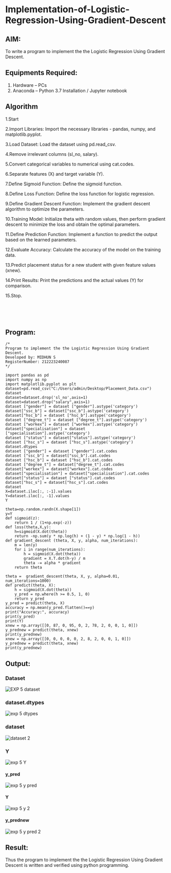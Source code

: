 # Implementation-of-Logistic-Regression-Using-Gradient-Descent

## AIM:
To write a program to implement the the Logistic Regression Using Gradient Descent.

## Equipments Required:
1. Hardware – PCs
2. Anaconda – Python 3.7 Installation / Jupyter notebook

## Algorithm

1.Start

2.Import Libraries: Import the necessary libraries - pandas, numpy, and matplotlib.pyplot.

3.Load Dataset: Load the dataset using pd.read_csv.

4.Remove irrelevant columns (sl_no, salary).

5.Convert categorical variables to numerical using cat.codes.

6.Separate features (X) and target variable (Y).

7.Define Sigmoid Function: Define the sigmoid function.

8.Define Loss Function: Define the loss function for logistic regression.

9.Define Gradient Descent Function: Implement the gradient descent algorithm to optimize the parameters.

10.Training Model: Initialize theta with random values, then perform gradient descent to minimize the loss and obtain the optimal parameters.

11.Define Prediction Function: Implement a function to predict the output based on the learned parameters.

12.Evaluate Accuracy: Calculate the accuracy of the model on the training data.

13.Predict placement status for a new student with given feature values (xnew).

14.Print Results: Print the predictions and the actual values (Y) for comparison.

15.Stop.

<br><br><br>

## Program:
```
/*
Program to implement the the Logistic Regression Using Gradient Descent.
Developed by: MIDHUN S
RegisterNumber: 212223240087
*/
```
```
import pandas as pd
import numpy as np
import matplotlib.pyplot as plt
dataset=pd.read_csv("C:/Users/admin/Desktop/Placement_Data.csv")
dataset
dataset=dataset.drop('sl_no',axis=1)
dataset=dataset.drop("salary",axis=1)
dataset ["gender"] = dataset ["gender"].astype('category')
dataset["ssc_b"] = dataset["ssc_b"].astype('category')
dataset["hsc_b"] = dataset ["hsc_b"].astype('category')
dataset ["degree_t"] = dataset ["degree_t"].astype('category')
dataset ["workex"] = dataset ["workex"].astype('category')
dataset["specialisation"] = dataset ["specialisation"].astype('category')
dataset ["status"] = dataset["status"].astype('category')
dataset ["hsc_s"] = dataset ["hsc_s"].astype('category')
dataset.dtypes
dataset ["gender"] = dataset ["gender"].cat.codes
dataset ["ssc_b"] = dataset["ssc_b"].cat.codes
dataset ["hsc_b"] = dataset ["hsc_b"].cat.codes
dataset ["degree_t"] = dataset["degree_t"].cat.codes
dataset["workex"] = dataset["workex"].cat.codes
dataset["specialisation"] = dataset["specialisation"].cat.codes
dataset["status"] = dataset ["status"].cat.codes
dataset["hsc_s"] = dataset["hsc_s"].cat.codes
dataset
X=dataset.iloc[:, :-1].values
Y=dataset.iloc[:, -1].values
Y
```
```
theta=np.random.randn(X.shape[1])
y=Y
def sigmoid(z):
    return 1 / (1+np.exp(-z))
def loss(theta,X,y):
    h=sigmoid(X.dot(theta))
    return -np.sum(y * np.log(h) + (1 - y) * np.log(1 - h))
def gradient_descent (theta, X, y, alpha, num_iterations):
    m = len(y)
    for i in range(num_iterations):
        h = sigmoid(X.dot(theta))
        gradient = X.T.dot(h-y) / m
        theta -= alpha * gradient
    return theta
```
```
theta =  gradient_descent(theta, X, y, alpha=0.01, num_iterations=1000)
def predict(theta, X): 
    h = sigmoid(X.dot(theta))
    y_pred = np.where(h >= 0.5, 1, 0)
    return y_pred
y_pred = predict(theta, X)
accuracy = np.mean(y_pred.flatten()==y)
print("Accuracy:", accuracy)
print(y_pred)
print(Y)
xnew = np.array([[0, 87, 0, 95, 0, 2, 78, 2, 0, 0, 1, 0]]) 
y_prednew = predict(theta, xnew) 
print(y_prednew)
xnew = np.array([[0, 0, 0, 0, 0, 2, 8, 2, 0, 0, 1, 0]]) 
y_prednew = predict(theta, xnew) 
print(y_prednew)
```



























## Output:

### Dataset

![EXP 5 dataset](https://github.com/23003250/-Implementation-of-Logistic-Regression-Using-Gradient-Descent/assets/139331462/9b076906-d52f-4c8d-83d9-0155b55e49b2)

### dataset.dtypes

![exp 5 dtypes](https://github.com/23003250/-Implementation-of-Logistic-Regression-Using-Gradient-Descent/assets/139331462/e5508a88-6137-407e-8d44-4fe46ad5bff6)

### dataset

![dataset 2](https://github.com/23003250/-Implementation-of-Logistic-Regression-Using-Gradient-Descent/assets/139331462/aa88f9aa-acc4-4cc7-aa7b-196b89462ace)


### Y

![exp 5 Y](https://github.com/23003250/-Implementation-of-Logistic-Regression-Using-Gradient-Descent/assets/139331462/6ddf9b61-cb4c-4d68-b84d-35e587f7a571)



#### y_pred

![exp 5 y pred](https://github.com/23003250/-Implementation-of-Logistic-Regression-Using-Gradient-Descent/assets/139331462/aca1438c-fa44-418a-beca-e5285df943df)

#### Y

![exp 5 y 2](https://github.com/23003250/-Implementation-of-Logistic-Regression-Using-Gradient-Descent/assets/139331462/d4678ccd-2c8b-4fed-9b23-277abbe24112)

#### y_prednew

![exp 5 y pred 2](https://github.com/23003250/-Implementation-of-Logistic-Regression-Using-Gradient-Descent/assets/139331462/af74d211-62ee-48ea-ba62-4723adb6853b)


## Result:
Thus the program to implement the the Logistic Regression Using Gradient Descent is written and verified using python programming.

